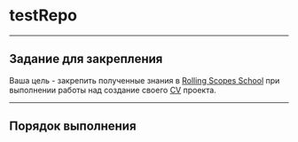 # testRepo

____

## Задание для закрепления
Ваша цель - закрепить полученные знания в [Rolling Scopes School](https://app.rs.school/) при выполнении работы над создание своего [CV](https://github.com/rolling-scopes-school/tasks/blob/master/tasks/cv/git-markdown.md) проекта.
____

## Порядок выполнения